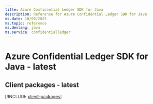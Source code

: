 ```yaml
---
title: Azure Confidential Ledger SDK for Java
description: Reference for Azure Confidential Ledger SDK for Java
ms.date: 10/09/2025
ms.topic: reference
ms.devlang: java
ms.service: confidentialledger
---
```

# Azure Confidential Ledger SDK for Java - latest

## Client packages - latest
[!INCLUDE [client-packages](confidential-ledger-client-index.md)]
